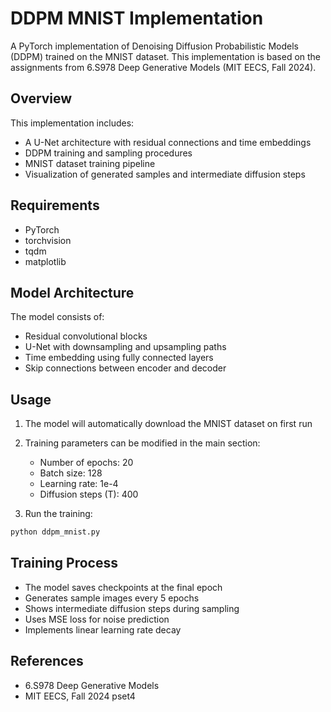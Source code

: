 # DDPM MNIST Implementation

A PyTorch implementation of Denoising Diffusion Probabilistic Models (DDPM) trained on the MNIST dataset. This implementation is based on the assignments from 6.S978 Deep Generative Models (MIT EECS, Fall 2024).

## Overview

This implementation includes:
- A U-Net architecture with residual connections and time embeddings
- DDPM training and sampling procedures
- MNIST dataset training pipeline
- Visualization of generated samples and intermediate diffusion steps

## Requirements

- PyTorch
- torchvision
- tqdm
- matplotlib

## Model Architecture

The model consists of:
- Residual convolutional blocks
- U-Net with downsampling and upsampling paths
- Time embedding using fully connected layers
- Skip connections between encoder and decoder

## Usage

1. The model will automatically download the MNIST dataset on first run
2. Training parameters can be modified in the main section:
   - Number of epochs: 20
   - Batch size: 128
   - Learning rate: 1e-4
   - Diffusion steps (T): 400

3. Run the training:
```python
python ddpm_mnist.py
```

## Training Process

- The model saves checkpoints at the final epoch
- Generates sample images every 5 epochs
- Shows intermediate diffusion steps during sampling
- Uses MSE loss for noise prediction
- Implements linear learning rate decay

## References

- 6.S978 Deep Generative Models
- MIT EECS, Fall 2024 pset4